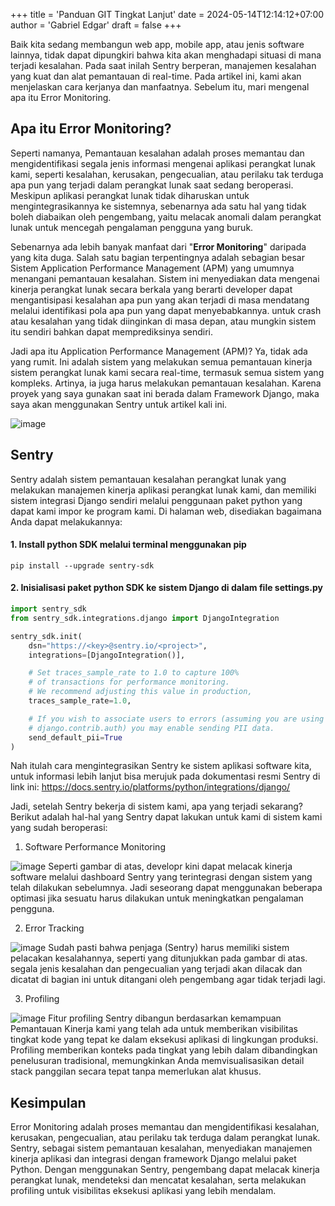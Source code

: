 +++
title = 'Panduan GIT Tingkat Lanjut'
date = 2024-05-14T12:14:12+07:00
author = 'Gabriel Edgar'
draft = false
+++

Baik kita sedang membangun web app, mobile app, atau jenis software lainnya, tidak dapat dipungkiri bahwa kita akan menghadapi situasi di mana terjadi kesalahan. 
Pada saat inilah Sentry berperan, manajemen kesalahan yang kuat dan alat pemantauan di real-time. 
Pada artikel ini, kami akan menjelaskan cara kerjanya dan manfaatnya. Sebelum itu, mari mengenal apa itu Error Monitoring.

## Apa itu Error Monitoring?
Seperti namanya, Pemantauan kesalahan adalah proses memantau dan mengidentifikasi segala jenis informasi mengenai aplikasi perangkat lunak kami, seperti kesalahan, kerusakan, pengecualian, atau perilaku tak terduga apa pun yang terjadi dalam perangkat lunak saat sedang beroperasi. Meskipun aplikasi perangkat lunak tidak diharuskan untuk mengintegrasikannya ke sistemnya, sebenarnya ada satu hal yang tidak boleh diabaikan oleh pengembang, yaitu melacak anomali dalam perangkat lunak untuk mencegah pengalaman pengguna yang buruk.

Sebenarnya ada lebih banyak manfaat dari "**Error Monitoring**" daripada yang kita duga. 
Salah satu bagian terpentingnya adalah sebagian besar Sistem Application Performance Management (APM) yang umumnya menangani pemantauan kesalahan. 
Sistem ini menyediakan data mengenai kinerja perangkat lunak secara berkala yang berarti developer dapat mengantisipasi kesalahan apa pun yang akan terjadi di masa mendatang melalui identifikasi pola apa pun yang dapat menyebabkannya. untuk crash atau kesalahan yang tidak diinginkan di masa depan, atau mungkin sistem itu sendiri bahkan dapat memprediksinya sendiri.

Jadi apa itu Application Performance Management (APM)? Ya, tidak ada yang rumit. Ini adalah sistem yang melakukan semua pemantauan kinerja sistem perangkat lunak kami secara real-time, termasuk semua sistem yang kompleks. Artinya, ia juga harus melakukan pemantauan kesalahan.
Karena proyek yang saya gunakan saat ini berada dalam Framework Django, maka saya akan menggunakan Sentry untuk artikel kali ini.

![image](https://github.com/nois44/nois44.github.io/assets/94152526/3c63fe0f-ca1e-445a-9ad2-a6e8ba1f4b96)

## Sentry
Sentry adalah sistem pemantauan kesalahan perangkat lunak yang melakukan manajemen kinerja aplikasi perangkat lunak kami, dan memiliki sistem integrasi Django sendiri melalui penggunaan paket python yang dapat kami impor ke program kami.
Di halaman web, disediakan bagaimana Anda dapat melakukannya:

#### 1. Install python SDK melalui terminal menggunakan pip
```terminal
pip install --upgrade sentry-sdk
```

#### 2. Inisialisasi paket python SDK ke sistem Django di dalam file settings.py
```python
import sentry_sdk
from sentry_sdk.integrations.django import DjangoIntegration

sentry_sdk.init(
    dsn="https://<key>@sentry.io/<project>",
    integrations=[DjangoIntegration()],

    # Set traces_sample_rate to 1.0 to capture 100%
    # of transactions for performance monitoring.
    # We recommend adjusting this value in production,
    traces_sample_rate=1.0,

    # If you wish to associate users to errors (assuming you are using
    # django.contrib.auth) you may enable sending PII data.
    send_default_pii=True
)
```

Nah itulah cara mengintegrasikan Sentry ke sistem aplikasi software kita, untuk informasi lebih lanjut bisa merujuk pada dokumentasi resmi Sentry di link ini: https://docs.sentry.io/platforms/python/integrations/django/

Jadi, setelah Sentry bekerja di sistem kami, apa yang terjadi sekarang? Berikut adalah hal-hal yang Sentry dapat lakukan untuk kami di sistem kami yang sudah beroperasi:

1. Software Performance Monitoring

![image](https://github.com/nois44/nois44.github.io/assets/94152526/ee0deaf3-1f4d-4e90-96e2-6abaab441299)
Seperti gambar di atas, developr kini dapat melacak kinerja software melalui dashboard Sentry yang terintegrasi dengan sistem yang telah dilakukan sebelumnya. Jadi seseorang dapat menggunakan beberapa optimasi jika sesuatu harus dilakukan untuk meningkatkan pengalaman pengguna.

2. Error Tracking

![image](https://github.com/nois44/nois44.github.io/assets/94152526/226998c7-0073-4a1d-ac8b-08b0cf33f44a)
Sudah pasti bahwa penjaga (Sentry) harus memiliki sistem pelacakan kesalahannya, seperti yang ditunjukkan pada gambar di atas. segala jenis kesalahan dan pengecualian yang terjadi akan dilacak dan dicatat di bagian ini untuk ditangani oleh pengembang agar tidak terjadi lagi.

3. Profiling

![image](https://github.com/nois44/nois44.github.io/assets/94152526/4b3ed11b-2d91-4488-94b1-ee6eff177043)
Fitur profiling Sentry dibangun berdasarkan kemampuan Pemantauan Kinerja kami yang telah ada untuk memberikan visibilitas tingkat kode yang tepat ke dalam eksekusi aplikasi di lingkungan produksi. 
Profiling memberikan konteks pada tingkat yang lebih dalam dibandingkan penelusuran tradisional, memungkinkan Anda memvisualisasikan detail stack panggilan secara tepat tanpa memerlukan alat khusus.

## Kesimpulan
Error Monitoring adalah proses memantau dan mengidentifikasi kesalahan, kerusakan, pengecualian, atau perilaku tak terduga dalam perangkat lunak. Sentry, sebagai sistem pemantauan kesalahan, menyediakan manajemen kinerja aplikasi dan integrasi dengan framework Django melalui paket Python. Dengan menggunakan Sentry, pengembang dapat melacak kinerja perangkat lunak, mendeteksi dan mencatat kesalahan, serta melakukan profiling untuk visibilitas eksekusi aplikasi yang lebih mendalam.
